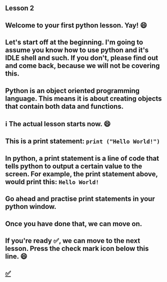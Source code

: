 ## Lesson 2

## Welcome to your first python lesson. Yay! :smile:

## Let's start off at the beginning. I'm going to assume you know how to use python and it's IDLE shell and such. If you don't, please find out and come back, because we will not be covering this.

## Python is an object oriented programming language. This means it is about creating objects that contain both data and functions.

## :information_source: The actual lesson starts now. :smile:

## This is a print statement: ```print ("Hello World!")```

## In python, a print statement is a line of code that tells python to output a certain value to the screen. For example, the print statement above, would print this: ```Hello World!```

## Go ahead and practise print statements in your python window.

## Once you have done that, we can move on.

## If you're ready :white_check_mark:, we can move to the next lesson. Press the check mark icon below this line. :smile:

## [:white_check_mark:](https://github.com/plutoniumkitty/learn_python/blob/main/Tutorial%2000/Lesson%202.md)
